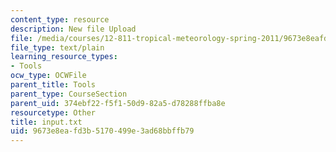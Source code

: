```yaml
---
content_type: resource
description: New file Upload
file: /media/courses/12-811-tropical-meteorology-spring-2011/9673e8eafd3b5170499e3ad68bbffb79_input.txt
file_type: text/plain
learning_resource_types:
- Tools
ocw_type: OCWFile
parent_title: Tools
parent_type: CourseSection
parent_uid: 374ebf22-f5f1-50d9-82a5-d78288ffba8e
resourcetype: Other
title: input.txt
uid: 9673e8ea-fd3b-5170-499e-3ad68bbffb79
---
```

